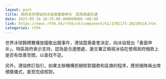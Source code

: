 ```yaml
---
layout: post
title: 政府支持港協向冰協發書面申斥　認為懲處合適
date: 2023-05-18 18:35:08.000000000 +08:00
link: https://news.rthk.hk/rthk/ch/component/k2/1701175-20230518.htm
categories: rthk
---
```


世界冰球錦標賽播放國歌出錯事件，港協暨奧委會決定，向冰協發出「書面申斥」。特區政府表示支持，認為是合適懲處，康文署正檢視冰協在使用政府撥款上是否有改善空間，以查找不足。

另外，港協修訂指引，如果主辦機構拒絕核對國歌和區旗的程序，應拒絕隊員出席頒獎儀式，直至完成核對。
